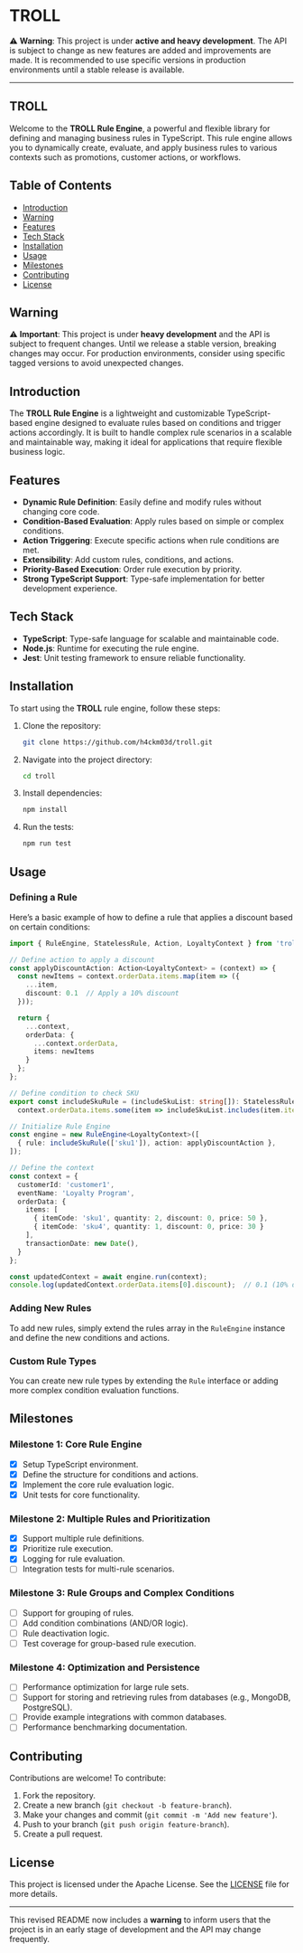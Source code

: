 # TROLL

⚠️ **Warning**: This project is under **active and heavy development**. The API is subject to change as new features are added and improvements are made. It is recommended to use specific versions in production environments until a stable release is available.

---

## TROLL

Welcome to the **TROLL Rule Engine**, a powerful and flexible library for defining and managing business rules in TypeScript. This rule engine allows you to dynamically create, evaluate, and apply business rules to various contexts such as promotions, customer actions, or workflows.

## Table of Contents

- [Introduction](#introduction)
- [Warning](#warning)
- [Features](#features)
- [Tech Stack](#tech-stack)
- [Installation](#installation)
- [Usage](#usage)
- [Milestones](#milestones)
- [Contributing](#contributing)
- [License](#license)

## Warning

⚠️ **Important**: This project is under **heavy development** and the API is subject to frequent changes. Until we release a stable version, breaking changes may occur. For production environments, consider using specific tagged versions to avoid unexpected changes.

## Introduction

The **TROLL Rule Engine** is a lightweight and customizable TypeScript-based engine designed to evaluate rules based on conditions and trigger actions accordingly. It is built to handle complex rule scenarios in a scalable and maintainable way, making it ideal for applications that require flexible business logic.

## Features

- **Dynamic Rule Definition**: Easily define and modify rules without changing core code.
- **Condition-Based Evaluation**: Apply rules based on simple or complex conditions.
- **Action Triggering**: Execute specific actions when rule conditions are met.
- **Extensibility**: Add custom rules, conditions, and actions.
- **Priority-Based Execution**: Order rule execution by priority.
- **Strong TypeScript Support**: Type-safe implementation for better development experience.

## Tech Stack

- **TypeScript**: Type-safe language for scalable and maintainable code.
- **Node.js**: Runtime for executing the rule engine.
- **Jest**: Unit testing framework to ensure reliable functionality.

## Installation

To start using the **TROLL** rule engine, follow these steps:

1. Clone the repository:

   ```bash
   git clone https://github.com/h4ckm03d/troll.git
   ```

2. Navigate into the project directory:

   ```bash
   cd troll
   ```

3. Install dependencies:

   ```bash
   npm install
   ```

4. Run the tests:

   ```bash
   npm run test
   ```

## Usage

### Defining a Rule

Here’s a basic example of how to define a rule that applies a discount based on certain conditions:

```ts
import { RuleEngine, StatelessRule, Action, LoyaltyContext } from 'troll'; 

// Define action to apply a discount
const applyDiscountAction: Action<LoyaltyContext> = (context) => {
  const newItems = context.orderData.items.map(item => ({
    ...item, 
    discount: 0.1  // Apply a 10% discount
  }));

  return {
    ...context,
    orderData: {
      ...context.orderData,
      items: newItems
    }
  };
};

// Define condition to check SKU
export const includeSkuRule = (includeSkuList: string[]): StatelessRule<LoyaltyContext> => (context) =>
  context.orderData.items.some(item => includeSkuList.includes(item.itemCode));

// Initialize Rule Engine
const engine = new RuleEngine<LoyaltyContext>([
  { rule: includeSkuRule(['sku1']), action: applyDiscountAction },
]);

// Define the context
const context = {
  customerId: 'customer1',
  eventName: 'Loyalty Program',
  orderData: {
    items: [
      { itemCode: 'sku1', quantity: 2, discount: 0, price: 50 },
      { itemCode: 'sku4', quantity: 1, discount: 0, price: 30 }
    ],
    transactionDate: new Date(),
  }
};

const updatedContext = await engine.run(context);
console.log(updatedContext.orderData.items[0].discount);  // 0.1 (10% discount applied)
```

### Adding New Rules

To add new rules, simply extend the rules array in the `RuleEngine` instance and define the new conditions and actions.

### Custom Rule Types

You can create new rule types by extending the `Rule` interface or adding more complex condition evaluation functions.

## Milestones

### Milestone 1: Core Rule Engine

- [x] Setup TypeScript environment.
- [x] Define the structure for conditions and actions.
- [x] Implement the core rule evaluation logic.
- [x] Unit tests for core functionality.

### Milestone 2: Multiple Rules and Prioritization

- [x] Support multiple rule definitions.
- [x] Prioritize rule execution.
- [x] Logging for rule evaluation.
- [ ] Integration tests for multi-rule scenarios.

### Milestone 3: Rule Groups and Complex Conditions

- [ ] Support for grouping of rules.
- [ ] Add condition combinations (AND/OR logic).
- [ ] Rule deactivation logic.
- [ ] Test coverage for group-based rule execution.

### Milestone 4: Optimization and Persistence

- [ ] Performance optimization for large rule sets.
- [ ] Support for storing and retrieving rules from databases (e.g., MongoDB, PostgreSQL).
- [ ] Provide example integrations with common databases.
- [ ] Performance benchmarking documentation.

## Contributing

Contributions are welcome! To contribute:

1. Fork the repository.
2. Create a new branch (`git checkout -b feature-branch`).
3. Make your changes and commit (`git commit -m 'Add new feature'`).
4. Push to your branch (`git push origin feature-branch`).
5. Create a pull request.

## License

This project is licensed under the Apache License. See the [LICENSE](./LICENSE) file for more details.

---

This revised README now includes a **warning** to inform users that the project is in an early stage of development and the API may change frequently.
